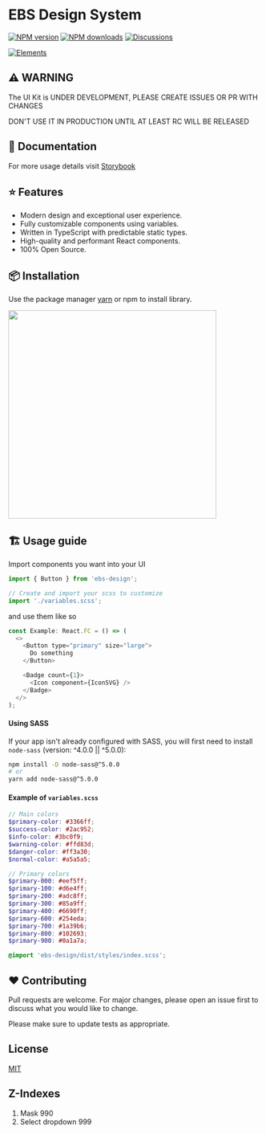 # EBS Design System

[![NPM version][npm-image]][npm-url] 
[![NPM downloads][download-image]][download-url]
[![Discussions][discussions-image]][discussions-url]



[![Elements][elements-image]][elements-url]

[npm-image]: http://img.shields.io/npm/v/ebs-design.svg?style=flat-square
[npm-url]: http://npmjs.org/package/ebs-design
[elements-image]: https://i.ibb.co/gMSWhYM/Elements-1.png
[elements-url]: https://ebs-integrator.github.io/ebs-design/
[download-image]: https://img.shields.io/npm/dm/ebs-design.svg?style=flat-square
[download-url]: https://npmjs.org/package/ebs-design
[discussions-image]: https://img.shields.io/badge/discussions-on%20github-blue?style=flat-square
[discussions-url]: https://github.com/ebs-integrator/ebs-design/discussions


## ⚠️ WARNING

The UI Kit is UNDER DEVELOPMENT, PLEASE CREATE ISSUES OR PR WITH CHANGES

DON'T USE IT IN PRODUCTION UNTIL AT LEAST RC WILL BE RELEASED

## 🧾 Documentation

For more usage details visit [Storybook](https://ebs-integrator.github.io/ebs-design/)

## ⭐ Features

- Modern design and exceptional user experience.
- Fully customizable components using variables.
- Written in TypeScript with predictable static types.
- High-quality and performant React components.
- 100% Open Source.

## 📦 Installation

Use the package manager [yarn](https://classic.yarnpkg.com/en/docs/install/#debian-stable) or npm to install library.

<img width="415px" src="https://nodei.co/npm/ebs-design.png?downloads=true&downloadRank=true&stars=true" />


## 🏗️ Usage guide

Import components you want into your UI

```javascript
import { Button } from 'ebs-design';

// Create and import your scss to customize
import './variables.scss';
```

and use them like so

```javascript
const Example: React.FC = () => (
  <>
    <Button type="primary" size="large">
      Do something
    </Button>

    <Badge count={1}>
      <Icon component={IconSVG} />
    </Badge>
  </>
);
```

#### Using SASS
If your app isn't already configured with SASS, you will first need to install `node-sass` (version: ^4.0.0 || ^5.0.0):
```bash
npm install -D node-sass@^5.0.0
# or
yarn add node-sass@^5.0.0
```

#### Example of `variables.scss`

```scss
// Main colors
$primary-color: #3366ff;
$success-color: #2ac952;
$info-color: #3bc0f9;
$warning-color: #ffd83d;
$danger-color: #ff3a30;
$normal-color: #a5a5a5;

// Primary colors
$primary-000: #eef5ff;
$primary-100: #d6e4ff;
$primary-200: #adc8ff;
$primary-300: #85a9ff;
$primary-400: #6690ff;
$primary-600: #254eda;
$primary-700: #1a39b6;
$primary-800: #102693;
$primary-900: #0a1a7a;

@import 'ebs-design/dist/styles/index.scss';
```

## ❤️ Contributing

Pull requests are welcome. For major changes, please open an issue first to discuss what you would like to change.

Please make sure to update tests as appropriate.

## License

[MIT](https://choosealicense.com/licenses/mit/)

## Z-Indexes

1. Mask 990
2. Select dropdown 999
